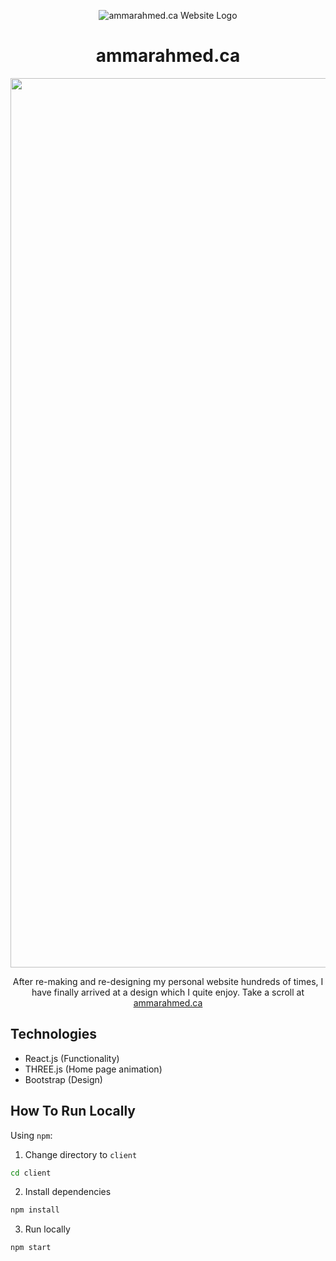 
<p align="center">
    <img  alt="ammarahmed.ca Website Logo" src="https://user-images.githubusercontent.com/68879139/134760810-76d0733d-eafb-4783-a760-52f7d8ebb229.png">
</p>
<h1 align="center">ammarahmed.ca</h1>
<p align="center">
    <img width="1423" alt="ammarahmed.ca landing page" src="https://user-images.githubusercontent.com/68879139/134760758-15d9f6ce-f01e-43a8-a798-a39defadc7c1.png">
</p>
<p align="center">After re-making and re-designing my personal website hundreds of times, I have finally arrived at a design which I quite enjoy. Take a scroll at <a href="https://ammarahmed.ca">ammarahmed.ca</a></p>

## Technologies
- React.js (Functionality)
- THREE.js (Home page animation)
- Bootstrap (Design)

## How To Run Locally
Using `npm`:
1. Change directory to `client`
```bash
cd client
```
2. Install dependencies
```bash
npm install
```
3. Run locally
```bash
npm start
```

